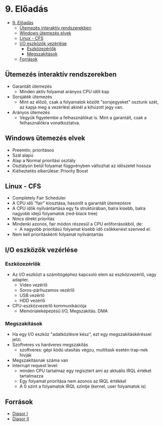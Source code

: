 # 9. Előadás

<!--toc:start-->
- [9. Előadás](#9-előadás)
  - [Ütemezés interaktív rendszerekben](#ütemezés-interaktív-rendszerekben)
  - [Windows ütemezés elvek](#windows-ütemezés-elvek)
  - [Linux - CFS](#linux-cfs)
  - [I/O eszközök vezérlése](#io-eszközök-vezérlése)
    - [Eszközezérlők](#eszközezérlők)
    - [Megszakítások](#megszakítások)
  - [Források](#források)
<!--toc:end-->

## Ütemezés interaktív rendszerekben
- Garantált ütemezés
  - Minden aktív folyamat arányos CPU időt kap
- Sorsjáték ütemezés
  - Mint az előző, csak a folyamatok között "sorsjegyeket" osztunk szét, az kapja meg a vezérlést akinél a kihúzott jegy van.
- Arányos ütemezés
  - Vegyük figyelembe a felhasználókat is. Mint a garantált, csak a felhasználókra vonatkoztatva.

## Windows ütemezés elvek
- Preemtív, prioritásos
- Szál alapú
- Alap a Normal prioritási osztály
- Osztályon belül folyamat függvényben változhat az időszelet hossza
- Kiéheztetés elkerülése: Priority Boost


## Linux - CFS
- Completely Fair Scheduler
- A CPU idő "fair" kiosztása, hasonlít a garantált ütemezésre
- A CPU idők nyilvántartása egy fa struktúrában, balra kisebb, balra nagyobb idejű folyamatok (red-black tree)
- Nincs direkt prioritás
- Mindenki azonos, fair módon részesül a CPU erőforrásokból, de:
  - A nagyobb prioritású folyamat kisebb idő csökkenést szenved el.
- Nem kell prioritáskénti folyamat nyilvántartás

## I/O eszközök vezérlése
### Eszközezérlők
- Az I/O eszközt a számítógéphez kapcsoló elem az eszközvezérlő, vagy adapter.
  - Video vezérlő
  - Soros-párhuzamos vezérlő
  - USB vezérlő
  - HDD vezérlő
- CPU-eszközvezérlő kommunikációja
  - Memórialeképezésű I/O, Megszakítás. DMA

### Megszakítások
- Ha egy I/O eszköz "adatközlésre kész", ezt egy megszakításkéréssel jelzi.
- Szoftveres vs hardveres megszakítás
  - szoftveres: gépi kódú utasítás végzu, multitask esetén trap-nek hívják
- Megszakításnak száma van
- Interrupt request level:
  - minden CPU tartalmaz egy regisztert ami az aktuális IRQL értéket tartalmazza
  - Egy folyamat prioritása nem azonos az IRQL értékkel
  - A 0 szint a folyamatok IRQL szintje (kernel, user folyamatok is)

## Források
- [Diasor I](https://canvas.elte.hu/courses/35103/files/2123373?module_item_id=488348)
- [Diasor II](https://canvas.elte.hu/courses/35103/files/2123372?module_item_id=488349)
